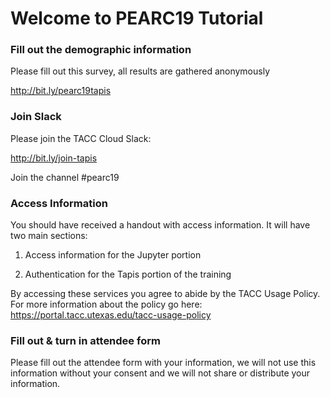 Welcome to PEARC19 Tutorial
===

### Fill out the demographic information

Please fill out this survey, all results are gathered anonymously 

http://bit.ly/pearc19tapis 

### Join Slack

Please join the TACC Cloud Slack:

http://bit.ly/join-tapis 

Join the channel #pearc19

### Access Information

You should have received a handout with access information. It will have two main sections: 

1. Access information for the Jupyter portion

2. Authentication for the Tapis portion of the training 
 
By accessing these services you agree to abide by the TACC Usage Policy. For more information about the policy go here: https://portal.tacc.utexas.edu/tacc-usage-policy
 
### Fill out & turn in attendee form

Please fill out the attendee form with your information, we will not use this information without your consent and we will not share or distribute your information. 

